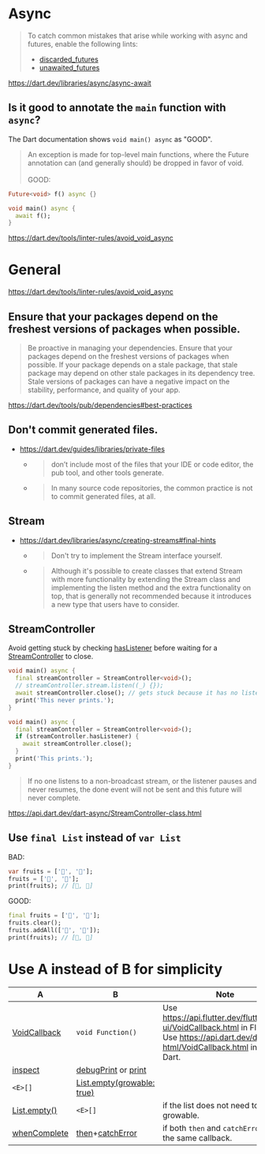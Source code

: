 # Async
> To catch common mistakes that arise while working with async and futures, enable the following lints:
> - [discarded_futures](https://dart.dev/tools/linter-rules/discarded_futures)
> - [unawaited_futures](https://dart.dev/tools/linter-rules/unawaited_futures)

https://dart.dev/libraries/async/async-await

## Is it good to annotate the `main` function with `async`?
The Dart documentation shows `void main() async` as "GOOD".

> An exception is made for top-level main functions, where the Future annotation can (and generally should) be dropped in favor of void.<br><br>
> GOOD:

```dart
Future<void> f() async {}

void main() async {
  await f();
}
```
https://dart.dev/tools/linter-rules/avoid_void_async

# General

https://dart.dev/tools/linter-rules/avoid_void_async
## Ensure that your packages depend on the freshest versions of packages when possible.
> Be proactive in managing your dependencies. Ensure that your packages depend on the freshest versions of packages when possible. If your package depends on a stale package, that stale package may depend on other stale packages in its dependency tree. Stale versions of packages can have a negative impact on the stability, performance, and quality of your app.

https://dart.dev/tools/pub/dependencies#best-practices

## Don't commit generated files.
- https://dart.dev/guides/libraries/private-files
  - > don’t include most of the files that your IDE or code editor, the pub tool, and other tools generate.
  - > In many source code repositories, the common practice is not to commit generated files, at all.

## Stream
- https://dart.dev/libraries/async/creating-streams#final-hints
  - > Don't try to implement the Stream interface yourself.
  - > Although it's possible to create classes that extend Stream with more functionality by extending the Stream class and implementing the listen method and the extra functionality on top, that is generally not recommended because it introduces a new type that users have to consider.

## StreamController
Avoid getting stuck by checking [hasListener](https://api.dart.dev/dart-async/StreamController/hasListener.html) before waiting for a [StreamController](https://api.dart.dev/dart-async/StreamController-class.html) to close.

```dart
void main() async {
  final streamController = StreamController<void>();
  // streamController.stream.listen((_) {});
  await streamController.close(); // gets stuck because it has no listeners.
  print('This never prints.');
}
```
```dart
void main() async {
  final streamController = StreamController<void>();
  if (streamController.hasListener) {
    await streamController.close();
  }
  print('This prints.');
}
```

> If no one listens to a non-broadcast stream, or the listener pauses and never resumes, the done event will not be sent and this future will never complete.

https://api.dart.dev/dart-async/StreamController-class.html

## Use `final List` instead of `var List`
BAD:
```dart
var fruits = ['🍎', '🍊'];
fruits = ['🍏', '🍇'];
print(fruits); // [🍏, 🍇]
```

GOOD:
```dart
final fruits = ['🍎', '🍊'];
fruits.clear();
fruits.addAll(['🍏', '🍇']);
print(fruits); // [🍏, 🍇]
```

# Use A instead of B for simplicity
A|B|Note
--|--|--
[VoidCallback](https://api.dart.dev/dart-html/VoidCallback.html)|`void Function()`|Use https://api.flutter.dev/flutter/dart-ui/VoidCallback.html in Flutter.<br>Use https://api.dart.dev/dart-html/VoidCallback.html in pure Dart.
[inspect](https://api.dart.dev/dart-developer/inspect.html)|[debugPrint](https://api.flutter.dev/flutter/foundation/debugPrint.html) or [print](https://api.dart.dev/stable/dart-core/print.html)|
`<E>[]`|[List<E>.empty(growable: true)](https://api.dart.dev/dart-core/List/List.empty.html)
[List<E>.empty()](https://api.dart.dev/dart-core/List/List.empty.html)|`<E>[]`|if the list does not need to be growable.
[whenComplete](https://api.dart.dev/dart-async/Future/whenComplete.html)|[then](https://api.dart.dev/dart-async/Future/then.html)+[catchError](https://api.dart.dev/dart-async/Future/catchError.html)|if both `then` and `catchError` use the same callback.
